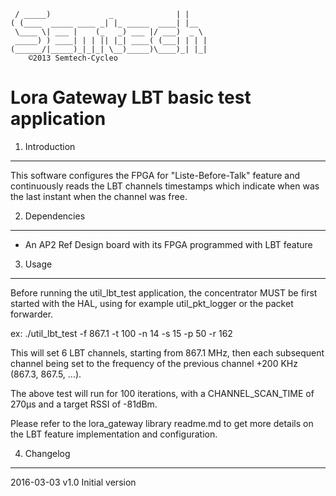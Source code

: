 	 / _____)             _              | |    
	( (____  _____ ____ _| |_ _____  ____| |__  
	 \____ \| ___ |    (_   _) ___ |/ ___)  _ \ 
	 _____) ) ____| | | || |_| ____( (___| | | |
	(______/|_____)_|_|_| \__)_____)\____)_| |_|
		©2013 Semtech-Cycleo

Lora Gateway LBT basic test application
=======================================

1. Introduction
----------------

This software configures the FPGA for "Liste-Before-Talk" feature and
continuously reads the LBT channels timestamps which indicate when was the last
instant when the channel was free.

2. Dependencies
----------------

- An AP2 Ref Design board with its FPGA programmed with LBT feature

3. Usage
---------

Before running the util_lbt_test application, the concentrator MUST be first
started with the HAL, using for example util_pkt_logger or the packet forwarder.

ex:
./util_lbt_test -f 867.1 -t 100 -n 14 -s 15 -p 50 -r 162

This will set 6 LBT channels, starting from 867.1 MHz, then each subsequent
channel being set to the frequency of the previous channel +200 KHz (867.3,
867.5, ...).

The above test will run for 100 iterations, with a CHANNEL_SCAN_TIME of 270µs
and a target RSSI of -81dBm.

Please refer to the lora_gateway library readme.md to get more details on the
LBT feature implementation and configuration.

4. Changelog
-------------

2016-03-03	v1.0	Initial version
